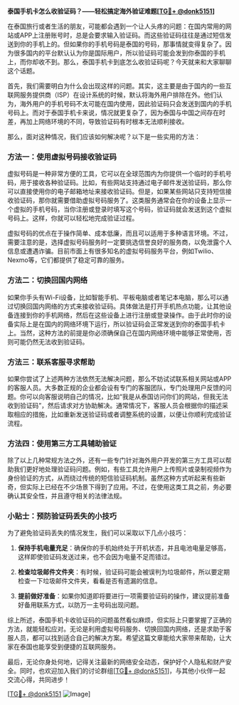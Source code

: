 **泰国手机卡怎么收验证码？——轻松搞定海外验证难题[[TG💪+ @donk5151](https://t.me/s/donk5151)]**

在泰国旅行或者生活的朋友，可能都会遇到一个让人头疼的问题：在国内常用的网站或APP上注册账号时，总是会要求输入验证码。而这些验证码往往是通过短信发送到你的手机上的。但如果你的手机号码是泰国的号码，那事情就变得复杂了。因为很多国内的平台默认认为你是国际用户，所以验证码可能会发到你泰国的手机上，而你却收不到。那么，泰国手机卡到底怎么收验证码呢？今天就来和大家聊聊这个话题。

首先，我们需要明白为什么会出现这样的问题。其实，这主要是由于国内的一些互联网服务提供商（ISP）在设计系统的时候，默认将海外用户排除在外。他们认为，海外用户的手机号码不太可能在国内使用，因此验证码只会发送到国内的手机号码上。而对于泰国手机卡来说，情况就更复杂了，因为泰国与中国之间存在时差，再加上网络环境的不同，导致验证码有时根本无法顺利接收。

那么，面对这种情况，我们应该如何解决呢？以下是一些实用的方法：

### 方法一：使用虚拟号码接收验证码

虚拟号码是一种非常方便的工具，它可以在全球范围内为你提供一个临时的手机号码，用于接收各种验证码。比如，有些网站支持通过电子邮件发送验证码，那么你可以直接使用你的电子邮箱地址来接收验证码。但是，如果某些网站只支持短信接收验证码，那你就需要借助虚拟号码服务了。这类服务通常会在你的设备上显示一个虚拟的手机号码，当你注册或登录时填写这个号码，验证码就会发送到这个虚拟号码上。这样，你就可以轻松地完成验证过程。

虚拟号码的优点在于操作简单、成本低廉，而且可以适用于多种语言环境。不过，需要注意的是，选择虚拟号码服务时一定要挑选信誉良好的服务商，以免泄露个人信息或遭遇诈骗。目前市面上有很多知名的虚拟号码服务平台，例如Twilio、Nexmo等，它们都提供了稳定可靠的服务。

### 方法二：切换回国内网络

如果你手头有Wi-Fi设备，比如智能手机、平板电脑或者笔记本电脑，那么可以通过切换回国内网络的方式来接收验证码。具体做法是打开手机热点功能，让其他设备连接到你的手机网络，然后在这些设备上进行注册或登录操作。由于此时你的设备实际上是在国内的网络环境下运行，所以验证码会正常发送到你的泰国手机卡上。当然，这种方法的前提是你必须确保自己在国内网络环境中能够正常使用，否则可能仍然无法收到验证码。

### 方法三：联系客服寻求帮助

如果你尝试了上述两种方法依然无法解决问题，那么不妨试试联系相关网站或APP的客服人员。大多数正规的企业都会设有专门的客服团队，专门处理用户反馈的问题。你可以向客服说明自己的情况，比如“我是从泰国访问你们的网站，但我无法收到验证码”，然后请求对方协助解决。通常情况下，客服人员会根据你的描述采取相应的措施，比如重新发送验证码或者调整系统的设置，以便让你顺利完成验证流程。

### 方法四：使用第三方工具辅助验证

除了以上几种常规方法之外，还有一些专门针对海外用户开发的第三方工具可以帮助我们更好地处理验证码问题。例如，有些工具允许用户上传照片或录制视频作为身份验证的方式，从而绕过传统的短信验证码机制。虽然这种方式听起来有些新奇，但实际上已经在不少场景下得到了应用。不过，在使用这类工具之前，务必要确认其安全性，并且遵守相关的法律法规。

### 小贴士：预防验证码丢失的小技巧

为了避免验证码丢失的情况发生，我们可以采取以下几点小技巧：

1. **保持手机电量充足**：确保你的手机始终处于开机状态，并且电池电量足够高，这样即使验证码发送过来，也不会因为电量不足而错过。
   
2. **检查垃圾邮件文件夹**：有时候，验证码可能会被误判为垃圾邮件，所以要定期检查一下垃圾邮件文件夹，看看是否有遗漏的信息。
   
3. **提前做好准备**：如果你知道即将要进行一项需要验证码的操作，建议提前准备好备用联系方式，以防万一主号码出现问题。

综上所述，泰国手机卡收验证码的问题虽然看似麻烦，但实际上只要掌握了正确的方法，就能轻松应对。无论是利用虚拟号码服务、切换回国内网络，还是求助于客服人员，都可以找到适合自己的解决方案。希望这篇文章能给大家带来帮助，让大家在泰国也能享受到便捷的互联网服务。

最后，无论你身处何地，记得关注最新的网络安全动态，保护好个人隐私和财产安全。同时，也欢迎加入我们的讨论群组[[TG💪+ @donk5151](https://t.me/s/donk5151)]，与其他小伙伴一起交流心得，共同进步！

[[TG💪+ @donk5151](https://t.me/s/donk5151) ![Image](https://i.postimg.cc/rwNCRYN7/Snipaste-2025-04-30-17-27-05.png)]